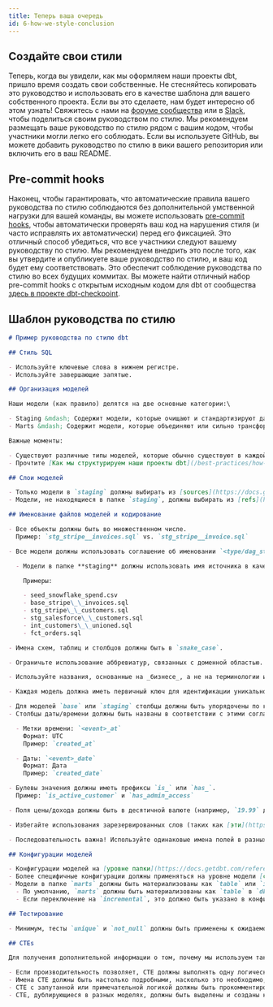 ```yaml
---
title: Теперь ваша очередь
id: 6-how-we-style-conclusion
---
```


## Создайте свои стили

Теперь, когда вы увидели, как мы оформляем наши проекты dbt, пришло время создать свои собственные. Не стесняйтесь копировать это руководство и использовать его в качестве шаблона для вашего собственного проекта. Если вы это сделаете, нам будет интересно об этом узнать! Свяжитесь с нами на [форуме сообщества](https://discourse.getdbt.com/c/show-and-tell/22) или в [Slack](https://www.getdbt.com/community), чтобы поделиться своим руководством по стилю. Мы рекомендуем размещать ваше руководство по стилю рядом с вашим кодом, чтобы участники могли легко его соблюдать. Если вы используете GitHub, вы можете добавить руководство по стилю в вики вашего репозитория или включить его в ваш README.

## Pre-commit hooks

Наконец, чтобы гарантировать, что автоматические правила вашего руководства по стилю соблюдаются без дополнительной умственной нагрузки для вашей команды, вы можете использовать [pre-commit hooks](https://pre-commit.com/), чтобы автоматически проверять ваш код на нарушения стиля (и часто исправлять их автоматически) перед его фиксацией. Это отличный способ убедиться, что все участники следуют вашему руководству по стилю. Мы рекомендуем внедрить это после того, как вы утвердите и опубликуете ваше руководство по стилю, и ваш код будет ему соответствовать. Это обеспечит соблюдение руководства по стилю во всех будущих коммитах. Вы можете найти отличный набор pre-commit hooks с открытым исходным кодом для dbt от сообщества [здесь в проекте dbt-checkpoint](https://github.com/dbt-checkpoint/dbt-checkpoint).

## Шаблон руководства по стилю

```markdown
# Пример руководства по стилю dbt

## Стиль SQL

- Используйте ключевые слова в нижнем регистре.
- Используйте завершающие запятые.

## Организация моделей

Наши модели (как правило) делятся на две основные категории:\

- Staging &mdash; Содержит модели, которые очищают и стандартизируют данные.        
- Marts &mdash; Содержит модели, которые объединяют или сильно трансформируют данные. 

Важные моменты:

- Существуют различные типы моделей, которые обычно существуют в каждой из вышеуказанных категорий. Подробнее см. в разделе [Слои моделей](#model-layers).
- Прочтите [Как мы структурируем наши проекты dbt](/best-practices/how-we-structure/1-guide-overview) для примера и более подробной информации об организации.

## Слои моделей

- Только модели в `staging` должны выбирать из [sources](https://docs.getdbt.com/docs/building-a-dbt-project/using-sources).
- Модели, не находящиеся в папке `staging`, должны выбирать из [refs](https://docs.getdbt.com/reference/dbt-jinja-functions/ref).

## Именование файлов моделей и кодирование

- Все объекты должны быть во множественном числе.  
  Пример: `stg_stripe__invoices.sql` vs. `stg_stripe__invoice.sql`

- Все модели должны использовать соглашение об именовании `<type/dag_stage>_<source/topic>__<additional_context>`. Подробнее см. в [этой статье](https://docs.getdbt.com/blog/stakeholder-friendly-model-names).

  - Модели в папке **staging** должны использовать имя источника в качестве `<source/topic>` и имя сущности в качестве `additional_context`.

    Примеры:

    - seed_snowflake_spend.csv
    - base_stripe\_\_invoices.sql
    - stg_stripe\_\_customers.sql
    - stg_salesforce\_\_customers.sql
    - int_customers\_\_unioned.sql
    - fct_orders.sql

- Имена схем, таблиц и столбцов должны быть в `snake_case`.

- Ограничьте использование аббревиатур, связанных с доменной областью. Новому сотруднику будет легче понять `current_order_status`, чем `current_os`.

- Используйте названия, основанные на _бизнесе_, а не на терминологии источника.

- Каждая модель должна иметь первичный ключ для идентификации уникальной строки и должна называться `<object>_id`. Например, `account_id`. Это облегчает понимание того, какой `id` используется в последующих объединенных моделях.

- Для моделей `base` или `staging` столбцы должны быть упорядочены по категориям, где идентификаторы идут первыми, а поля даты/времени в конце.
- Столбцы даты/времени должны быть названы в соответствии с этими соглашениями:

  - Метки времени: `<event>_at`  
    Формат: UTC  
    Пример: `created_at`

  - Даты: `<event>_date`
    Формат: Дата  
    Пример: `created_date`

- Булевы значения должны иметь префиксы `is_` или `has_`.
  Пример: `is_active_customer` и `has_admin_access`

- Поля цены/дохода должны быть в десятичной валюте (например, `19.99` для $19.99; многие базы данных приложений хранят цены в виде целых чисел в центах). Если используется недесятичная валюта, укажите это с помощью суффиксов. Например, `price_in_cents`.

- Избегайте использования зарезервированных слов (таких как [эти](https://docs.snowflake.com/en/sql-reference/reserved-keywords.html) для Snowflake) в качестве имен столбцов.

- Последовательность важна! Используйте одинаковые имена полей в разных моделях, где это возможно. Например, ключ к таблице `customers` должен называться `customer_id`, а не `user_id`.

## Конфигурации моделей

- Конфигурации моделей на [уровне папки](https://docs.getdbt.com/reference/model-configs#configuring-directories-of-models-in-dbt_projectyml) должны быть рассмотрены (и, если применимо, применены) в первую очередь.
- Более специфичные конфигурации должны применяться на уровне модели [с использованием одного из этих методов](https://docs.getdbt.com/reference/model-configs#apply-configurations-to-one-model-only).
- Модели в папке `marts` должны быть материализованы как `table` или `incremental`.
  - По умолчанию, `marts` должны быть материализованы как `table` в `dbt_project.yml`.
  - Если переключение на `incremental`, это должно быть указано в конфигурации модели.

## Тестирование

- Минимум, тесты `unique` и `not_null` должны быть применены к ожидаемому первичному ключу каждой модели.

## CTEs

Для получения дополнительной информации о том, почему мы используем так много CTE, прочтите [этот глоссарий](https://docs.getdbt.com/terms/cte).

- Если производительность позволяет, CTE должны выполнять одну логическую единицу работы.
- Имена CTE должны быть настолько подробными, насколько это необходимо, чтобы передать их назначение.
- CTE с запутанной или примечательной логикой должны быть прокомментированы с помощью SQL-комментариев, как и любые сложные функции, и должны располагаться выше CTE.
- CTE, дублирующиеся в разных моделях, должны быть выделены и созданы как отдельные модели.
```
